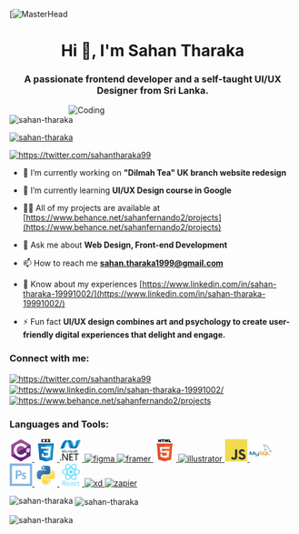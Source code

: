 [![MasterHead](https://user-images.githubusercontent.com/74038190/241765440-80728820-e06b-4f96-9c9e-9df46f0cc0a5.gif)
<h1 align="center">Hi 👋, I'm Sahan Tharaka</h1>
<h3 align="center">A passionate frontend developer and a self-taught UI/UX Designer from Sri Lanka.</h3>

<img align="right" alt="Coding" width="400" src="https://camo.githubusercontent.com/cae12fddd9d6982901d82580bdf321d81fb299141098ca1c2d4891870827bf17/68747470733a2f2f6d69726f2e6d656469756d2e636f6d2f6d61782f313336302f302a37513379765349765f7430696f4a2d5a2e676966">

<p align="left"> <img src="https://komarev.com/ghpvc/?username=sahan-tharaka&label=Profile%20views&color=0e75b6&style=flat" alt="sahan-tharaka" /> </p>

<p align="left"> <a href="https://github.com/ryo-ma/github-profile-trophy"><img src="https://github-profile-trophy.vercel.app/?username=sahan-tharaka" alt="sahan-tharaka" /></a> </p>

<p align="left"> <a href="https://twitter.com/https://twitter.com/sahantharaka99" target="blank"><img src="https://img.shields.io/twitter/follow/https://twitter.com/sahantharaka99?logo=twitter&style=for-the-badge" alt="https://twitter.com/sahantharaka99" /></a> </p>

- 🔭 I’m currently working on **"Dilmah Tea" UK branch website redesign**

- 🌱 I’m currently learning **UI/UX Design course in Google**

- 👨‍💻 All of my projects are available at [https://www.behance.net/sahanfernando2/projects](https://www.behance.net/sahanfernando2/projects)

- 💬 Ask me about **Web Design, Front-end Development**

- 📫 How to reach me **sahan.tharaka1999@gmail.com**

- 📄 Know about my experiences [https://www.linkedin.com/in/sahan-tharaka-19991002/](https://www.linkedin.com/in/sahan-tharaka-19991002/)

- ⚡ Fun fact **UI/UX design combines art and psychology to create user-friendly digital experiences that delight and engage.**

<h3 align="left">Connect with me:</h3>
<p align="left">
<a href="https://twitter.com/https://twitter.com/sahantharaka99" target="blank"><img align="center" src="https://raw.githubusercontent.com/rahuldkjain/github-profile-readme-generator/master/src/images/icons/Social/twitter.svg" alt="https://twitter.com/sahantharaka99" height="30" width="40" /></a>
<a href="https://linkedin.com/in/https://www.linkedin.com/in/sahan-tharaka-19991002/" target="blank"><img align="center" src="https://raw.githubusercontent.com/rahuldkjain/github-profile-readme-generator/master/src/images/icons/Social/linked-in-alt.svg" alt="https://www.linkedin.com/in/sahan-tharaka-19991002/" height="30" width="40" /></a>
<a href="https://www.behance.net/https://www.behance.net/sahanfernando2/projects" target="blank"><img align="center" src="https://raw.githubusercontent.com/rahuldkjain/github-profile-readme-generator/master/src/images/icons/Social/behance.svg" alt="https://www.behance.net/sahanfernando2/projects" height="30" width="40" /></a>
</p>

<h3 align="left">Languages and Tools:</h3>
<p align="left"> <a href="https://www.w3schools.com/cs/" target="_blank" rel="noreferrer"> <img src="https://raw.githubusercontent.com/devicons/devicon/master/icons/csharp/csharp-original.svg" alt="csharp" width="40" height="40"/> </a> <a href="https://www.w3schools.com/css/" target="_blank" rel="noreferrer"> <img src="https://raw.githubusercontent.com/devicons/devicon/master/icons/css3/css3-original-wordmark.svg" alt="css3" width="40" height="40"/> </a> <a href="https://dotnet.microsoft.com/" target="_blank" rel="noreferrer"> <img src="https://raw.githubusercontent.com/devicons/devicon/master/icons/dot-net/dot-net-original-wordmark.svg" alt="dotnet" width="40" height="40"/> </a> <a href="https://www.figma.com/" target="_blank" rel="noreferrer"> <img src="https://www.vectorlogo.zone/logos/figma/figma-icon.svg" alt="figma" width="40" height="40"/> </a> <a href="https://www.framer.com/" target="_blank" rel="noreferrer"> <img src="https://www.vectorlogo.zone/logos/framer/framer-icon.svg" alt="framer" width="40" height="40"/> </a> <a href="https://www.w3.org/html/" target="_blank" rel="noreferrer"> <img src="https://raw.githubusercontent.com/devicons/devicon/master/icons/html5/html5-original-wordmark.svg" alt="html5" width="40" height="40"/> </a> <a href="https://www.adobe.com/in/products/illustrator.html" target="_blank" rel="noreferrer"> <img src="https://www.vectorlogo.zone/logos/adobe_illustrator/adobe_illustrator-icon.svg" alt="illustrator" width="40" height="40"/> </a> <a href="https://developer.mozilla.org/en-US/docs/Web/JavaScript" target="_blank" rel="noreferrer"> <img src="https://raw.githubusercontent.com/devicons/devicon/master/icons/javascript/javascript-original.svg" alt="javascript" width="40" height="40"/> </a> <a href="https://www.mysql.com/" target="_blank" rel="noreferrer"> <img src="https://raw.githubusercontent.com/devicons/devicon/master/icons/mysql/mysql-original-wordmark.svg" alt="mysql" width="40" height="40"/> </a> <a href="https://www.photoshop.com/en" target="_blank" rel="noreferrer"> <img src="https://raw.githubusercontent.com/devicons/devicon/master/icons/photoshop/photoshop-line.svg" alt="photoshop" width="40" height="40"/> </a> <a href="https://www.python.org" target="_blank" rel="noreferrer"> <img src="https://raw.githubusercontent.com/devicons/devicon/master/icons/python/python-original.svg" alt="python" width="40" height="40"/> </a> <a href="https://reactjs.org/" target="_blank" rel="noreferrer"> <img src="https://raw.githubusercontent.com/devicons/devicon/master/icons/react/react-original-wordmark.svg" alt="react" width="40" height="40"/> </a> <a href="https://www.adobe.com/products/xd.html" target="_blank" rel="noreferrer"> <img src="https://cdn.worldvectorlogo.com/logos/adobe-xd.svg" alt="xd" width="40" height="40"/> </a> <a href="https://zapier.com" target="_blank" rel="noreferrer"> <img src="https://www.vectorlogo.zone/logos/zapier/zapier-icon.svg" alt="zapier" width="40" height="40"/> </a> </p>

<p><img align="left" src="https://github-readme-stats.vercel.app/api/top-langs?username=sahan-tharaka&show_icons=true&locale=en&layout=compact" alt="sahan-tharaka" /></p>

<p>&nbsp;<img align="center" src="https://github-readme-stats.vercel.app/api?username=sahan-tharaka&show_icons=true&locale=en" alt="sahan-tharaka" /></p>

<p><img align="center" src="https://github-readme-streak-stats.herokuapp.com/?user=sahan-tharaka&" alt="sahan-tharaka" /></p>

